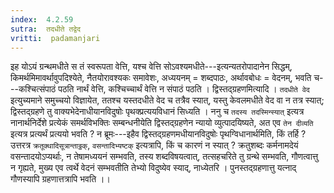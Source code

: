 ```yaml
---
index:  4.2.59
sutra:  तदधीते तद्वेद
vritti:  padamanjari
---
```


इह योऽयं ग्रन्थमधीते स तं स्वरूपता वेत्ति, यश्च वेत्ति सोऽवश्यमधीते---इत्यन्यतरोपादानेन सिद्धम्, किमर्थमिमावर्थावुपदिश्येते, नैतयोरावश्यकः समावेशः, अध्ययनम् = शब्दपाठः, अर्थावबोधः = वेदनम्, भवति च---कश्चित्संपाठं पठति नार्थं वेत्ति, कश्चिच्चार्थं वेत्ति न संपाठं पठति ।
द्विस्तद्ग्रहणमित्यादि । `तदधीते वेद` इत्युच्यमाने समुच्चयो विज्ञायेत, ततश्च यस्तदधीते वेद च तत्रैव स्यात्, यस्तु केवलमधीते वेद वा न तत्र स्यात्; द्विस्तद्ग्रहणे तु वाक्यभेदेनाधीयानविदुषोः पृथक्प्रत्ययविधानं सिध्यति । ननु च `तदस्य तदस्मिन्स्यात्` इत्यत्र नानार्थनिर्देशे प्रत्येकं समर्थविभक्तिः सम्बन्धनीयेति द्विस्तद्ग्रहणेन न्यायो व्युत्पादयिष्यते, अत एव `तेन दीव्यति` इत्यत्र प्रत्यर्थं प्रत्ययो भवति ? न ब्रूमः---इहैव द्विस्तद्ग्रहणमधीयानविदुषोः पृथग्विधानार्थमिति, किं तर्हि ? उत्तरत्र `क्रतूक्थादिसूत्रान्ताठ्ठक्`, `वसन्तादिभ्यष्टक्` इत्यत्रापि, किं च कारणं न स्यात् ? क्रतुशब्दः कर्मनामदेयं वसन्तादयोऽप्यर्थाः, न तेषामध्ययनं सम्भवति, तस्य शब्दविषयत्वात्, तत्सहचरिते तु ग्रन्थे सम्भवति, गौणत्वात्तु न गृह्यते, मुख्य एव त्वर्थे वेदनं सम्भवतीति तेभ्यो विदुष्येव स्याद्, नाध्येतरि । पुनस्तद्ग्रहणात्तु यत्नाद् गौणस्यापि ग्रहणात्तत्रापि भवति ।।
